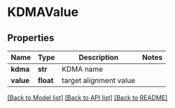 # KDMAValue

## Properties
Name | Type | Description | Notes
------------ | ------------- | ------------- | -------------
**kdma** | **str** | KDMA name | 
**value** | **float** | target alignment value | 

[[Back to Model list]](../README.md#documentation-for-models) [[Back to API list]](../README.md#documentation-for-api-endpoints) [[Back to README]](../README.md)


